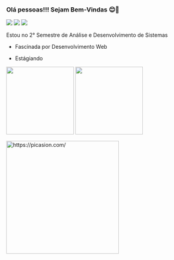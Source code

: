 ### Olá pessoas!!! Sejam Bem-Vindas 😊💞

<a href="https://www.instagram.com/steffanny_s_/" target="_blank"><img src="https://img.shields.io/badge/-Instagram-%23E4405F?style=for-the-badge&logo=instagram&logoColor=white" target="_blank"></a>
<a href="https://www.linkedin.com/in/steffanny-selzler-4299a2208/" target="_blank"><img src="https://img.shields.io/badge/-LinkedIn-%230077B5?style=for-the-badge&logo=linkedin&logoColor=white" target="_blank"></a>
<a href="https://www.facebook.com/steffanny.k.d.selzler.5/" target="_blank"><img src="https://img.shields.io/badge/Facebook-1877F2?style=for-the-badge&logo=facebook&logoColor=white"></a>

Estou no 2° Semestre de Análise e Desenvolvimento de Sistemas

- Fascinada  por Desenvolvimento Web

- Estágiando

<img height="180em" src="https://github-readme-stats.vercel.app/api?username=karielly16&show_icons=true&theme=dracula&include_all_commits=true&count_private=true"/>   <img height="180em" src="https://github-readme-stats.vercel.app/api/top-langs/?username=karielly16&layout=compact&langs_count=7&theme=dracula"/>
</div>
 
 <a href="https://picasion.com/"><img src="https://i.picasion.com/pic91/3c38d9c68a50e9d5ac2177528b5ea857.gif" width="300" height="300" border="0" alt="https://picasion.com/" /></a>

